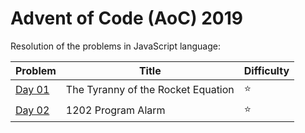# Advent of Code (AoC) 2019

Resolution of the problems in JavaScript language:

| Problem      | Title                              | Difficulty                     |
| ------------ | ---------------------------------- | ------------------------------ |
| [Day 01](01) | The Tyranny of the Rocket Equation | :star:                         |
| [Day 02](02) | 1202 Program Alarm                 | :star:                         |

